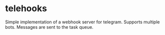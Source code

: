 # telehooks

Simple implementation of a webhook server for telegram.
Supports multiple bots. Messages are sent to the task queue.
